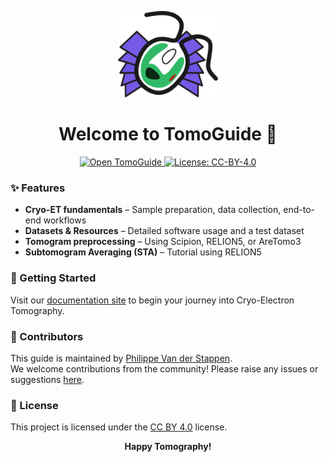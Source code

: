 ﻿<p align="center">
  <img src="docs/imgs/00_logo.svg" alt="TomoGuide Logo" width="160" />
</p>

<h1 align="center">Welcome to TomoGuide 🧊</h1>

<p align="center">
  <a href="https://tomoguide.github.io/" target="_blank">
    <img src="https://img.shields.io/badge/Open%20TomoGuide-Here-7B5CD6?style=flat" alt="Open TomoGuide">
  </a>
  <a href="https://creativecommons.org/licenses/by/4.0/" target="_blank">
    <img src="https://img.shields.io/badge/License-CC%20BY--4.0-lightgrey.svg?style=flat" alt="License: CC-BY-4.0">
  </a>
</p>

### ✨ Features
- **Cryo-ET fundamentals** – Sample preparation, data collection, end-to-end workflows  
- **Datasets & Resources** – Detailed software usage and a test dataset  
- **Tomogram preprocessing** – Using Scipion, RELION5, or AreTomo3  
- **Subtomogram Averaging (STA)** – Tutorial using RELION5  

### 🚀 Getting Started
Visit our [documentation site](https://tomoguide.github.io/) to begin your journey into Cryo-Electron Tomography.

### 👥 Contributors
This guide is maintained by [Philippe Van der Stappen](https://github.com/Phaips).  
We welcome contributions from the community! Please raise any issues or suggestions [here](https://github.com/TomoGuide/TomoGuide.github.io/issues).

### 📄 License
This project is licensed under the [CC BY 4.0](https://creativecommons.org/licenses/by/4.0/) license.

<p align="center">
  <b>Happy Tomography!</b>
</p>
